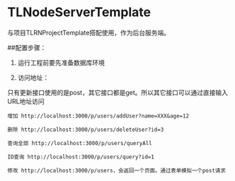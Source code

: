 # TLNodeServerTemplate
与项目TLRNProjectTemplate搭配使用，作为后台服务端。

##配置步骤：

1. 运行工程前要先准备数据库环境

2. 访问地址：

只有更新接口使用的是post，其它接口都是get。所以其它接口可以通过直接输入URL地址访问

    增加 http://localhost:3000/p/users/addUser?name=XXX&age=12

    删除 http://localhost:3000/p/users/deleteUser?id=3

    查询全部 http://localhost:3000/p/users/queryAll

    ID查询 http://localhost:3000/p/users/query?id=1

    修改 http://localhost:3000/p/users，会返回一个页面。通过表单模拟一个post请求
